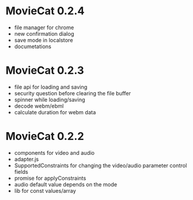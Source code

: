 # MovieCat 0.2.4

- file manager for chrome
- new confirmation dialog
- save mode in localstore
- documetations

# MovieCat 0.2.3

- file api for loading and saving
- security question before clearing the file buffer
- spinner while loading/saving
- decode webm/ebml
- calculate duration for webm data

# MovieCat 0.2.2

- components for video and audio
- adapter.js
- SupportedConstraints for changing the video/audio parameter control fields
- promise for applyConstraints
- audio default value depends on the mode
- lib for const values/array
